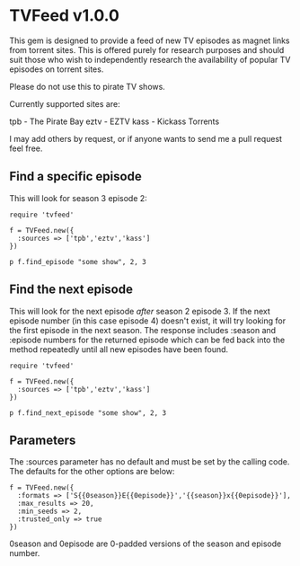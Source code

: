 TVFeed v1.0.0
=============

This gem is designed to provide a feed of new TV episodes as magnet links from torrent sites.
This is offered purely for research purposes and should suit those who wish to independently
research the availability of popular TV episodes on torrent sites.

Please do not use this to pirate TV shows.

Currently supported sites are:

tpb - The Pirate Bay
eztv - EZTV
kass - Kickass Torrents

I may add others by request, or if anyone wants to send me a pull request feel free.


Find a specific episode
-----------------------

This will look for season 3 episode 2:

    require 'tvfeed'

    f = TVFeed.new({
      :sources => ['tpb','eztv','kass']
    })

    p f.find_episode "some show", 2, 3


Find the next episode
---------------------

This will look for the next episode *after* season 2 episode 3.  If the next episode number (in this case episode 4)
doesn't exist, it will try looking for the first episode in the next season.  The response includes :season and
:episode numbers for the returned episode which can be fed back into the method repeatedly until all new episodes
have been found.

    require 'tvfeed'

    f = TVFeed.new({
      :sources => ['tpb','eztv','kass']
    })

    p f.find_next_episode "some show", 2, 3


Parameters
----------

The :sources parameter has no default and must be set by the calling code.
The defaults for the other options are below:

    f = TVFeed.new({
      :formats => ['S{{0season}}E{{0episode}}','{{season}}x{{0episode}}'],
      :max_results => 20,
      :min_seeds => 2,
      :trusted_only => true
    })

0season and 0episode are 0-padded versions of the season and episode number.
